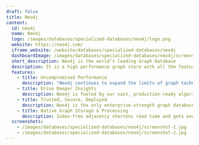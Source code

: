 ```yaml
---
draft: false
title: Neo4j
content:
  id: neo4j
  name: Neo4j
  logo: /images/databases/specialized-databases/neo4j/logo.png
  website: https://neo4j.com/
  iframe_website: /website/databases/specialized-databases/neo4j
  dashboardImage: /images/databases/specialized-databases/neo4j/screenshot-1.jpg
  short_description: Neo4j is the world’s leading Graph Database
  description: It is a high performance graph store with all the features expected of a mature and robust database, like a friendly query language and ACID transactions.
  features:
    - title: Uncompromised Performance
      description: "Neo4j continues to expand the limits of graph technology, helping empower the largest active community of 220,000 developers, data scientists, and architects who are working to solve the world's most complex and valuable data problems."
    - title: Drive Deeper Insights
      description: Neo4j is fueled by our vast, production-ready algorithm library and advanced, groundbreaking machine learning workflows not found anywhere else.
    - title: Trusted, Secure, Deployed
      description: Neo4j is the only enterprise-strength graph database that combines native graph storage, advanced security, scalable speed-optimized architecture, and ACID compliance to ensure predictability and integrity of relationship-based queries
    - title: Native Graph Storage & Processing
      description: Index-free adjacency shortens read time and gets even better as data complexity grows. Get reliably fast transactions with ultra-high parallelized throughput even as your data grows.
  screenshots:
    - /images/databases/specialized-databases/neo4j/screenshot-1.jpg
    - /images/databases/specialized-databases/neo4j/screenshot-2.jpg
---
```

